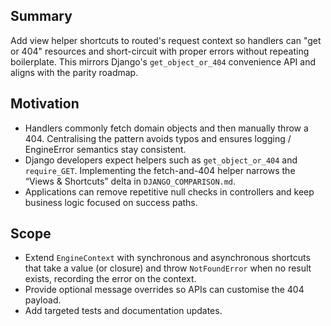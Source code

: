 ## Summary
Add view helper shortcuts to routed's request context so handlers can "get or 404" resources and short-circuit with proper errors without repeating boilerplate. This mirrors Django's `get_object_or_404` convenience API and aligns with the parity roadmap.

## Motivation
- Handlers commonly fetch domain objects and then manually throw a 404. Centralising the pattern avoids typos and ensures logging / EngineError semantics stay consistent.
- Django developers expect helpers such as `get_object_or_404` and `require_GET`. Implementing the fetch-and-404 helper narrows the “Views & Shortcuts” delta in `DJANGO_COMPARISON.md`.
- Applications can remove repetitive null checks in controllers and keep business logic focused on success paths.

## Scope
- Extend `EngineContext` with synchronous and asynchronous shortcuts that take a value (or closure) and throw `NotFoundError` when no result exists, recording the error on the context.
- Provide optional message overrides so APIs can customise the 404 payload.
- Add targeted tests and documentation updates.
